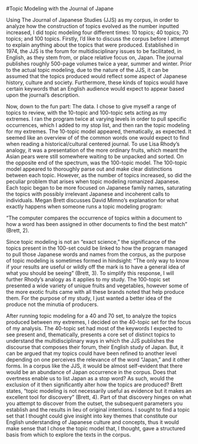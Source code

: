 #Topic Modeling with the Journal of Japane

Using The Journal of Japanese Studies (JJS) as my corpus, in order to analyze how the construction of topics evolved as the number inputted increased, I did topic modeling four different times: 10 topics; 40 topics; 70 topics; and 100 topics. Firstly, I’d like to discuss the corpus before I attempt to explain anything about the topics that were produced. Established in 1974, the JJS is the forum for multidisciplinary issues to be facilitated, in English, as they stem from, or place relative focus on, Japan. The journal publishes roughly 500-page volumes twice a year, summer and winter. Prior to the actual topic modeling, due to the nature of the JJS, it can be assumed that the topics produced would reflect some aspect of Japanese history, culture and society. Furthermore, these kinds of topics would have certain keywords that an English audience would expect to appear based upon the journal’s description. 

Now, down to the fun part: The data. I chose to give myself a range of topics to review, with the 10-topic and 100-topic sets acting as my extremes. I ran the program twice at varying levels in order to pull specific occurrences, which I added to my stop list, and then ran the topic modeling for my extremes. The 10-topic model appeared, thematically, as expected. It seemed like an overview of of the common words one would expect to find when reading a historical/cultural centered journal. To use Lisa Rhody’s analogy, it was a presentation of the more ordinary fruits, which meant the Asian pears were still somewhere waiting to be unpacked and sorted. On the opposite end of the spectrum, was the 100-topic model. The 100-topic model appeared to thoroughly parse out and make clear distinctions between each topic. However, as the number of topics increased, so did the peculiar problem that arises when topic modeling romanized Japanese. Each topic began to be more focused on Japanese family names, saturating the topics with possibly irrelevant Japanese and incoherent calls to individuals. Megan Brett discusses David Mimno’s explanation for what exactly happens when someone runs a topic modeling program: 

“The computer compares the occurrence of topics within a document to how a word has been assigned in other documents to find the best match” (Brett, 2).

Since topic modeling is not an “exact science,” the significance of the topics present in the 100-set could be linked to how the program managed to pull those Japanese words and names from the corpus, as the purpose of topic modeling is sometimes formed in hindsight: “The only way to know if your results are useful or wildly off the mark is to have a general idea of what you should be seeing” (Brett, 3). To simplify this response, I will further Rhody’s analogy as it applies to my study. The 100-topic set presented a wide variety of unique fruits and vegetables, however some of the more exotic fruits came with all these brands noted that help produce them. For the purpose of my study, I just wanted a better idea of the produce not the minutia of producers.

After running topic modeling for a 40 and 70 set, to analyze the topics produced between my extremes, I decided on the 40-topic set for the focus of my analysis. The 40-topic set had most of the keywords I expected to see present and, thematically, presents a core set of distinct topics to understand the multidisciplinary ways in which the JJS publishes the discourse that composes their forum, their English study of Japan. But, it can be argued that my topics could have been refined to another level depending on one perceives the relevance of the word “Japan,” and it other forms. In a corpus like the JJS, it would be almost self-evident that there would be an abundance of Japan occurrence in the corpus. Does that overtness enable us to list Japan as a stop word? As such, would the exclusion of it then significantly alter how the topics are produced? Brett states, “topic modeling is not necessarily useful as evidence but it makes an excellent tool for discovery” (Brett, 4). Part of that discovery hinges on what you attempt to discover from the outset, the subsequent parameters you establish and the results in lieu of original intentions. I sought to find a topic set that I thought could give insight into key themes that constitute our English understanding of Japanese culture and concepts, thus it would make sense that I chose the topic model that, I thought, gave a structured basis from which to explore the texts in the corpus. 
